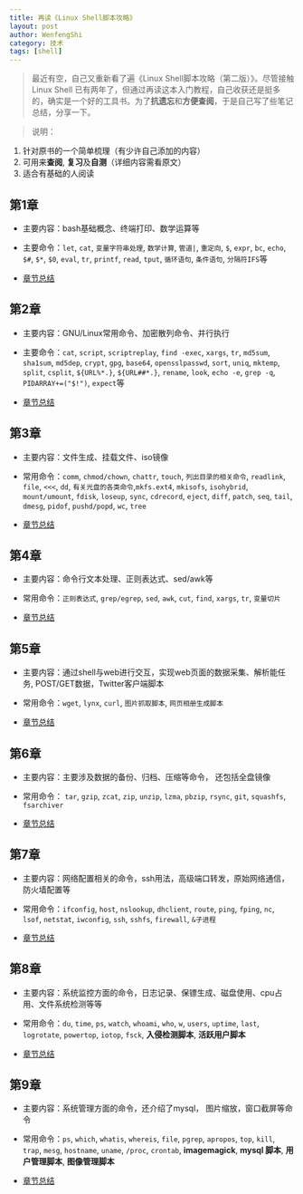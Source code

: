 ```yaml
---
title: 再读《Linux Shell脚本攻略》
layout: post
author: WenfengShi
category: 技术
tags: [shell]
---
```

  
> 最近有空，自己又重新看了遍《Linux Shell脚本攻略（第二版）》。尽管接触Linux Shell 已有两年了，但通过再读这本入门教程，自己收获还是挺多的，确实是一个好的工具书。为了**抗遗忘**和**方便查阅**，于是自己写了些笔记总结，分享一下。  
  
> 说明：    
1. 针对原书的一个简单梳理（有少许自己添加的内容）  
2. 可用来**查阅**, **复习**及**自测**（详细内容需看原文）  
3. 适合有基础的人阅读  
 
## 第1章  
  
- 主要内容：bash基础概念、终端打印、数学运算等  
  
- 主要命令：`let`, `cat`, `变量字符串处理`, `数学计算`, `管道|`, `重定向`, `$`, `expr`, `bc`, `echo`, `$#`, `$*`, `$0`, `eval`, `tr`, `printf`, `read`, `tput`, `循环语句`, `条件语句`, `分隔符IFS`等  
  
- [章节总结](http://codeshold.com/2016/09/linux_shell_scripting_cookbook_1.html)  
  
## 第2章  
  
- 主要内容：GNU/Linux常用命令、加密散列命令、并行执行  
  
- 主要命令：`cat`, `script`, `scriptreplay`, `find -exec`, `xargs`, `tr`, `md5sum`, `sha1sum`, `md5dep`, `crypt`, `gpg`, `base64`, `opensslpasswd`, `sort`, `uniq`, `mktemp`, `split`, `csplit`, `${URL%*.}`, `${URL##*.}`, `rename`, `look`, `echo -e`, `grep -q`, `PIDARRAY+=("$!")`, `expect`等  
  
- [章节总结](http://codeshold.com/2016/09/linux_shell_scripting_cookbook_2.html) 
  
## 第3章  
  
- 主要内容：文件生成、挂载文件、iso镜像  
  
- 常用命令：`comm`, `chmod/chown`, `chattr`, `touch`, `列出目录的相关命令`, `readlink`, `file`, `<<<`, `dd`, `有关光盘的各类命令`,`mkfs.ext4`, `mkisofs`, `isohybrid`, `mount/umount`, `fdisk`, `loseup`, `sync`, `cdrecord`, `eject`, `diff`, `patch`, `seq`, `tail`, `dmesg`, `pidof`, `pushd/popd`, `wc`, `tree`      
  
- [章节总结](http://codeshold.com/2016/09/linux_shell_scripting_cookbook_3.html)  
  
## 第4章  
  
- 主要内容：命令行文本处理、正则表达式、sed/awk等  
  
- 常用命令：`正则表达式`, `grep/egrep`, `sed`, `awk`, `cut`, `find`, `xargs`, `tr`, `变量切片`    
  
- [章节总结](http://codeshold.com/2016/09/linux_shell_scripting_cookbook_4.html)  


## 第5章   
- 主要内容：通过shell与web进行交互，实现web页面的数据采集、解析能任务, POST/GET数据，Twitter客户端脚本  
  
- 常用命令：`wget`, `lynx`, `curl`, `图片抓取脚本`, `网页相册生成脚本`  
  
- [章节总结](http://codeshold.com/2016/09/linux_shell_scripting_cookbook_5.html)  
  
## 第6章  
  
- 主要内容：主要涉及数据的备份、归档、压缩等命令， 还包括全盘镜像  
  
- 常用命令： `tar`, `gzip`, `zcat`, `zip`, `unzip`, `lzma`, `pbzip`, `rsync`, `git`, `squashfs`, `fsarchiver`    
  
- [章节总结](http://codeshold.com/2016/09/linux_shell_scripting_cookbook_6.html)  
  
## 第7章  
  
- 主要内容：网络配置相关的命令，ssh用法，高级端口转发，原始网络通信，防火墙配置等  
  
- 常用命令：`ifconfig`, `host`, `nslookup`, `dhclient`, `route`, `ping`, `fping`, `nc`, `lsof`, `netstat`, `iwconfig`, `ssh`, `sshfs`, `firewall`, `&子进程`    
  
- [章节总结](http://codeshold.com/2016/09/linux_shell_scripting_cookbook_7.html)  
  
  
## 第8章  
  
- 主要内容：系统监控方面的命令，日志记录、保镖生成、磁盘使用、cpu占用、文件系统检测等等  
  
- 常用命令：`du`, `time`, `ps`, `watch`, `whoami`, `who`, `w`, `users`, `uptime`, `last`, `logrotate`, `powertop`, `iotop`, `fsck`, **入侵检测脚本**, **活跃用户脚本**    
  
- [章节总结](http://codeshold.com/2016/09/linux_shell_scripting_cookbook_8.html)  
  
  
## 第9章  
  
- 主要内容：系统管理方面的命令，还介绍了mysql， 图片缩放，窗口截屏等命令  
  
- 常用命令：`ps`, `which`, `whatis`, `whereis`, `file`, `pgrep`, `apropos`, `top`, `kill`, `trap`, `mesg`, `hostname`, `uname`, `/proc`, `crontab`, **imagemagick**, **mysql 脚本**, **用户管理脚本**, **图像管理脚本**    
  
- [章节总结](http://codeshold.com/2016/09/linux_shell_scripting_cookbook_9.html)  
  
